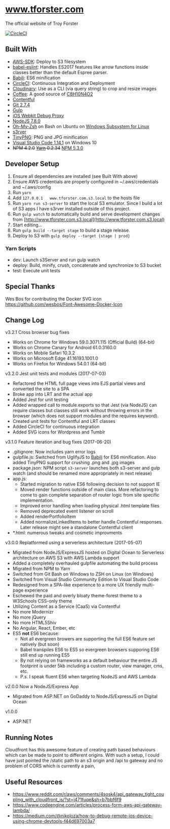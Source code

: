 # www.tforster.com

The official website of Troy Forster

[![CircleCI](https://circleci.com/gh/tforster/tforster.com.svg?style=svg)](https://circleci.com/gh/tforster/tforster.com)

## Built With

* [AWS-SDK](https://aws.amazon.com/sdk-for-node-js/): Deploy to S3 filesystem
* [babel-eslint](https://github.com/babel/babel-eslint): Handles ES2017 features like arrow functions inside classes better than the default Espree parser.
* [Babili](https://github.com/babel/babili): ES6 minification
* [CircleCI](https://circleci.com): Continuous Integration and Deployment
* [Cloudinary](http://cloudinary.com): Use as a CLI (via query string) to crop and resize images
* [Coffee](https://en.wikipedia.org/wiki/Coffee): A good source of [C8H10N4O2](https://pubchem.ncbi.nlm.nih.gov/compound/caffeine)
* [Contentful](http://contentful.com)
* [Git 2.7.4](https://git-scm.com/)
* [Gulp](http://gulpjs.com/)
* [iOS Webkit Debug Proxy](https://github.com/google/ios-webkit-debug-proxy)
* [NodeJS 7.8.0](https://nodejs.org/en/)
* [Oh-My-Zsh](https://github.com/robbyrussell/oh-my-zsh) on Bash on Ubuntu on [Windows Subsystem for Linux](https://msdn.microsoft.com/en-us/commandline/wsl/install_guide)
* [s3rver](https://github.com/jamhall/s3rver)
* [TinyPNG](https://tinypng.com/developers): PNG and JPG minification
* [Visual Studio Code 1.14.1](https://code.visualstudio.com/) on Windows 10
* ~~NPM 4.2.0~~ ~~[Yarn](https://yarnpkg.com/lang/en/) 0.2.34~~ [NPM 5.3.0](https://www.npmjs.com/package/npm)

## Developer Setup

1. Ensure all dependencies are installed (see Built With above)
1. Ensure AWS credentials are properly configured in ~/.aws/credentials and ~/.aws/config
1. Run `yarn`
1. Add `127.0.0.1	www.tforster.com.s3.local` to the hosts file
1. Run `yarn run s3-server` to start the local S3 emulator. Since I build a lot of S3 apps I have s3rver installed outside of this project. 
1. Run `gulp watch` to automatically build and serve development changes from [http://www.tforster.com.s3.local](http://www.tforster.com.s3.local)
1. Start editing...
1. Run `gulp build --target stage` to build a stage release. 
1. Deploy to S3 with `gulp deploy --target {stage | prod}`

### Yarn Scripts

* dev: Launch s3Server and run gulp watch 
* deploy: Build, minify, crush, concatenate and synchronize to S3 bucket
* test: Execute unit tests

## Special Thanks

Wes Bos for contributing the Docker SVG icon https://github.com/wesbos/Font-Awesome-Docker-Icon

## Change Log

v3.2.1 Cross browser bug fixes

* Works on Chrome for Windows 59.0.3071.115 (Official Build) (64-bit)
* Works on Chrome Canary for Android 61.0.3160.0
* Works on Mobile Safari 10.3.2
* Works on Microsoft Edge 41.16193.1001.0
* Works on Firefox for Windows 54.0.1 (64-bit)

v3.2.0 Jest unit tests and modules (2017-07-03)

* Refactored the HTML full page views into EJS partial views and converted the site to a SPA
* Broke app into LRT and the actual app
* Added Jest for unit testing
* Added wrapped call to module.exports so that Jest (via NodeJS) can require classes but classes still work without throwing errors in the browser (which does not support modules and the requires keyword).
* Created unit tests for Contentful and LRT classes
* Added CircleCI for continuous integration
* Added SVG icons for Wordpress and Tumblr

v3.1.0 Feature iteration and bug fixes (2017-06-20)

* .gitignore: Now includes yarn error logs
* gulpfile.js: Switched from UglifyJS to [Babili](https://github.com/babel/babili) for ES6 minification. Also added TinyPNG support for crushing
.png and .jpg images
* package.json: NPM script `s3-server` launches both s3-server and gulp watch (and should be renamed more appropriately in next release)
* app.js:
  * Started migration to native ES6 following decision to not support IE
  * Moved render functions outside of main class. More refactoring to come to gain complete separation of router logic from site specific implementation.
  * Improved error handling when loading physical .html template files
  * Removed deprecated event listener on scroll
  * Added renderPortfolioItem
  * Added normalizeLinkedItems to better handle Contentful responses. Later release might see a standalone Contentful client
* *.html: numerous tweaks and cosmetic improvments

v3.0.0 Replatformed using a serverless architecture (2017-05-07)

* Migrated from NodeJS/ExpressJS hosted on Digital Ocean to Serverless architecture on AWS S3 with AWS Lambda support
* Added a completely overhauled gulpfile automating the build process
* Migrated from NPM to Yarn
* Switched from Git Bash on Windows to ZSH on Linux (on Windows)
* Switched from Visual Studio Community Edition to Visual Studio Code
* Redesigned from a SPA-like experience to a more UX friendly multi-page experience
* Eschewed the paid and overly bloaty theme-forest theme to a W3Schools CSS-only theme
* Utilizing Content as a Service (CaaS) via Contentful
* No more Modernizr
* No more jQuery
* No more HTML5Shiv
* No Angular, React, Ember, etc
* ES5 __not__ ES6 because:
  * Not all evergreen browers are supporting the full ES6 feature set natively (but soon)
  * Babel transpiles ES6 to ES5 so evergreen browsers supporing ES6 still end up running ES5
  * By not relying on frameworks as a default behaviour the entire JS footprint is under 5kb including a custom router, view manager, cms, etc.
  * P.s. I speak fluent ES6 when targeting NodeJS and AWS Lambda 

v2.0.0 Now a NodeJS/Express App

* Migrated from ASP.NET on GoDaddy to NodeJS/ExpressJS on Digital Ocean

v1.0.0

* ASP.NET

## Running Notes 

Cloudfront has this awesome feature of creating path based behaviours which can be made to point to different origins. With such a setup, I could have just pointed the /static path to an s3 origin and /api to gateway and no problem of CORS which is currently a pain,

## Useful Resources

* https://www.reddit.com/r/aws/comments/4sosk4/api_gateway_tight_coupling_with_cloudfront_is/?st=j471fuqe&sh=b7bbf6f9
* https://www.codeengine.com/articles/process-form-aws-api-gateway-lambda/
* https://medium.com/@nikoloza/how-to-debug-remote-ios-device-using-chrome-devtools-f44d697003a7


